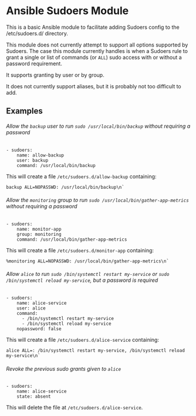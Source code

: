 # Ansible Sudoers Module

This is a basic Ansible module to facilitate adding Sudoers config to the /etc/sudoers.d/ directory.

This module does not currently attempt to support all options supported by Sudoers.
The case this module currently handles is when a Sudoers rule to grant a single or list of commands (or `ALL`) sudo access with or without a password requirement.

It supports granting by user or by group.

It does not currently support aliases, but it is probably not too difficult to add.

## Examples

###### Allow the `backup` user to run `sudo /usr/local/bin/backup` without requiring a password

```
- sudoers:
    name: allow-backup
    user: backup
    command: /usr/local/bin/backup
```

This will create a file `/etc/sudoers.d/allow-backup` containing:

```
backup ALL=NOPASSWD: /usr/local/bin/backup\n`
```

###### Allow the `monitoring` group to run `sudo /usr/local/bin/gather-app-metrics` without requiring a password

```
- sudoers:
    name: monitor-app
    group: monitoring
    command: /usr/local/bin/gather-app-metrics
```

This will create a file `/etc/sudoers.d/monitor-app` containing:

```
%monitoring ALL=NOPASSWD: /usr/local/bin/gather-app-metrics\n`
```

###### Allow `alice` to run `sudo /bin/systemctl restart my-service` or `sudo /bin/systemctl reload my-service`, but a password is required

```
- sudoers:
    name: alice-service
    user: alice
    command:
      - /bin/systemctl restart my-service
      - /bin/systemctl reload my-service
    nopassword: false
```

This will create a file `/etc/sudoers.d/alice-service` containing:

```
alice ALL=: /bin/systemctl restart my-service, /bin/systemctl reload my-service\n`
```

###### Revoke the previous sudo grants given to `alice`

```
- sudoers:
    name: alice-service
    state: absent
```

This will delete the file at `/etc/sudoers.d/alice-service`.
